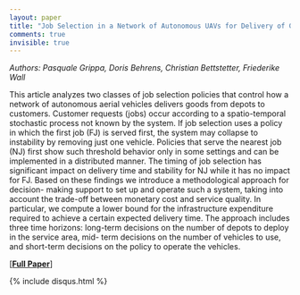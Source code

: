 ```yaml
---
layout: paper
title: "Job Selection in a Network of Autonomous UAVs for Delivery of Goods"
comments: true
invisible: true
---
```


<p class="text-left"><i>Authors: Pasquale Grippa, Doris Behrens, Christian Bettstetter, Friederike Wall</i></p>

This article analyzes two classes of job selection policies that control how a network of autonomous aerial vehicles delivers goods from depots to customers. Customer requests (jobs) occur according to a spatio-temporal stochastic process not known by the system. If job selection uses a policy in which the first job (FJ) is served first, the system may collapse to instability by removing just one vehicle. Policies that serve the nearest job (NJ) first show such threshold behavior only in some settings and can be implemented in a distributed manner. The timing of job selection has significant impact on delivery time and stability for NJ while it has no impact for FJ. Based on these findings we introduce a methodological approach for decision- making support to set up and operate such a system, taking into account the trade-off between monetary cost and service quality. In particular, we compute a lower bound for the infrastructure expenditure required to achieve a certain expected delivery time. The approach includes three time horizons: long-term decisions on the number of depots to deploy in the service area, mid- term decisions on the number of vehicles to use, and short-term decisions on the policy to operate the vehicles.

[<b><a href="https://storage.googleapis.com/rss2017-papers/45.pdf">Full Paper</a></b>]

{% include disqus.html %}